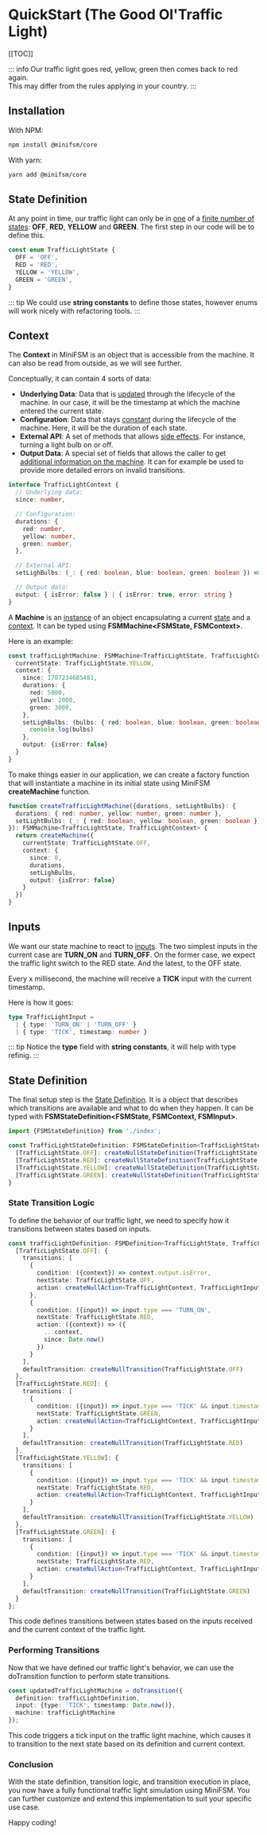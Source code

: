 # QuickStart (The Good Ol'Traffic Light)

[[TOC]]

::: info
Our traffic light goes red, yellow, green then comes back to red again.<br/>
This may differ from the rules applying in your country.
:::

## Installation

With NPM:

```sh
npm install @minifsm/core
```

With yarn:

```sh
yarn add @minifsm/core
```

## State Definition

At any point in time, our traffic light can only be in <ins>one</ins> of a <ins>finite number of states</ins>: **OFF**,
**RED**,
**YELLOW** and **GREEN**.
The first step in our code will be to define this.

```ts
const enum TrafficLightState {
  OFF = 'OFF',
  RED = 'RED',
  YELLOW = 'YELLOW',
  GREEN = 'GREEN',
}
```

::: tip
We could use **string constants** to define those states, however enums will work nicely with refactoring tools.
:::

## Context

The **Context** in MiniFSM is an object that is accessible from the machine. It can also be read from outside, as we
will see further.

Conceptually, it can contain 4 sorts of data:

* **Underlying Data**: Data that is <ins>updated</ins> through the lifecycle of the machine. In our case, it will be
  the
  timestamp at which the machine entered the current state.
* **Configuration**: Data that stays <ins>constant</ins> during the lifecycle of the machine. Here, it will be the
  duration of each
  state.
* **External API**: A set of methods that allows <ins>side effects</ins>. For instance, turning a light bulb on or off.
* **Output Data**: A special set of fields that allows the caller to get <ins>additional information on the
  machine</ins>. It can for example be used to provide more detailed errors on invalid transitions.

```ts
interface TrafficLightContext {
  // Underlying data:
  since: number,

  // Configuration:
  durations: {
    red: number,
    yellow: number,
    green: number,
  },

  // External API:
  setLighBulbs: (_: { red: boolean, blue: boolean, green: boolean }) => void,

  // Output data:
  output: { isError: false } | { isError: true, error: string }
}
```

A **Machine** is an <ins>instance</ins> of an object encapsulating a current <ins>state</ins> and a <ins>context</ins>.
It can be typed using **FSMMachine<FSMState, FSMContext>**.

Here is an example:

````ts
const trafficLightMachine: FSMMachine<TrafficLightState, TrafficLightContext> = {
  currentState: TrafficLightState.YELLOW,
  context: {
    since: 1707234685481,
    durations: {
      red: 5000,
      yellow: 2000,
      green: 3000,
    },
    setLighBulbs: (bulbs: { red: boolean, blue: boolean, green: boolean }) => {
      console.log(bulbs)
    },
    output: {isError: false}
  }
}
````

To make things easier in our application, we can create a factory function that will instantiate a machine in its
initial state using MiniFSM **createMachine** function.

```ts
function createTrafficLightMachine({durations, setLightBulbs}: {
  durations: { red: number, yellow: number, green: number },
  setLightBulbs: (_: { red: boolean, yellow: boolean, green: boolean }) => void,
}): FSMMachine<TrafficLightState, TrafficLightContext> {
  return createMachine({
    currentState: TrafficLightState.OFF,
    context: {
      since: 0,
      durations,
      setLighBulbs,
      output: {isError: false}
    }
  })
}
```

## Inputs

We want our state machine to react to <ins>inputs</ins>. The two simplest inputs in the current case
are **TURN_ON** and **TURN_OFF**.
On the former case, we expect the traffic light switch to the RED state. And the latest, to the OFF state.

Every x millisecond, the machine will receive a **TICK** input with the current timestamp.

Here is how it goes:

```ts
type TrafficLightInput =
  | { type: 'TURN_ON' | 'TURN_OFF' }
  | { type: 'TICK', timestamp: number }
```

::: tip
Notice the **type** field with **string constants**, it will help with type refinig.
:::

## State Definition

The final setup step is the <ins>State Definition</ins>. It is a object that describes which transitions are available
and what to do when they happen.
It can be typed with **FSMStateDefinition<FSMState, FSMContext, FSMInput>**.

```ts
import {FSMStateDefinition} from './index';

const TrafficLightStateDefinition: FSMStateDefinition<TrafficLightState, TrafficLightContext, TrafficLightIput> = {
  [TrafficLightState.OFF]: createNullStateDefinition(TrafficLightState.OFF),
  [TrafficLightState.RED]: createNullStateDefinition(TrafficLightState.RED),
  [TrafficLightState.YELLOW]: createNullStateDefinition(TrafficLightState.YELLOW),
  [TrafficLightState.GREEN]: createNullStateDefinition(TrafficLightState.GREEN),
}
```

### State Transition Logic

To define the behavior of our traffic light, we need to specify how it transitions between states based on inputs.

```ts
const trafficLightDefinition: FSMDefinition<TrafficLightState, TrafficLightContext, TrafficLightInput> = {
  [TrafficLightState.OFF]: {
    transitions: [
      {
        condition: ({context}) => context.output.isError,
        nextState: TrafficLightState.OFF,
        action: createNullAction<TrafficLightContext, TrafficLightInput>()
      },
      {
        condition: ({input}) => input.type === 'TURN_ON',
        nextState: TrafficLightState.RED,
        action: ({context}) => ({
          ...context,
          since: Date.now()
        })
      }
    ],
    defaultTransition: createNullTransition(TrafficLightState.OFF)
  },
  [TrafficLightState.RED]: {
    transitions: [
      {
        condition: ({input}) => input.type === 'TICK' && input.timestamp - context.since >= context.durations.red,
        nextState: TrafficLightState.GREEN,
        action: createNullAction<TrafficLightContext, TrafficLightInput>()
      }
    ],
    defaultTransition: createNullTransition(TrafficLightState.RED)
  },
  [TrafficLightState.YELLOW]: {
    transitions: [
      {
        condition: ({input}) => input.type === 'TICK' && input.timestamp - context.since >= context.durations.yellow,
        nextState: TrafficLightState.RED,
        action: createNullAction<TrafficLightContext, TrafficLightInput>()
      }
    ],
    defaultTransition: createNullTransition(TrafficLightState.YELLOW)
  },
  [TrafficLightState.GREEN]: {
    transitions: [
      {
        condition: ({input}) => input.type === 'TICK' && input.timestamp - context.since >= context.durations.green,
        nextState: TrafficLightState.RED,
        action: createNullAction<TrafficLightContext, TrafficLightInput>()
      }
    ],
    defaultTransition: createNullTransition(TrafficLightState.GREEN)
  }
};
```

This code defines transitions between states based on the inputs received and the current context of the traffic light.

### Performing Transitions

Now that we have defined our traffic light's behavior, we can use the doTransition function to perform state
transitions.

```ts
const updatedTrafficLightMachine = doTransition({
  definition: trafficLightDefinition,
  input: {type: 'TICK', timestamp: Date.now()},
  machine: trafficLightMachine
});
```

This code triggers a tick input on the traffic light machine, which causes it to transition to the next state based on
its definition and current context.

### Conclusion

With the state definition, transition logic, and transition execution in place, you now have a fully functional traffic
light simulation using MiniFSM. You can further customize and extend this implementation to suit your specific use case.

Happy coding!
